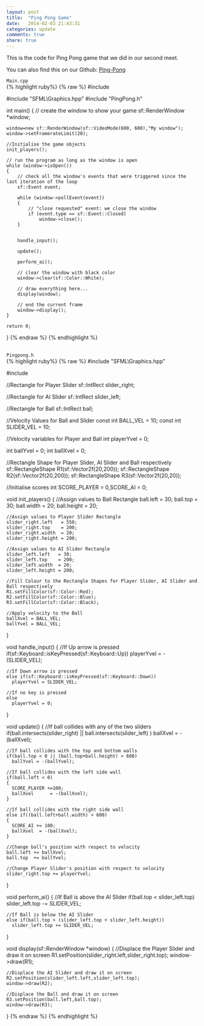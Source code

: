 ```yaml
---
layout: post
title:  "Ping Pong Game"
date:   2014-02-03 21:43:31
categories: update
comments: true
share: true
---
```


This is the code for Ping Pong game that we did in our second meet.

You can also find this on our Github: [Ping-Pong]


`Main.cpp` <br>
{% highlight ruby%}
{% raw %}
#include <iostream>

#include "SFML\Graphics.hpp"
#include "PingPong.h"

int main()
{
    // create the window to show your game 
    sf::RenderWindow *window;

    window=new sf::RenderWindow(sf::VideoMode(600, 600),"My window");
    window->setFramerateLimit(20);
    
    //Initialise the game objects
    init_players();

    // run the program as long as the window is open
    while (window->isOpen())
    {
        // check all the window's events that were triggered since the last iteration of the loop
        sf::Event event;

        while (window->pollEvent(event))
        {
            // "close requested" event: we close the window
            if (event.type == sf::Event::Closed)
                window->close();
        }


        handle_input();

        update();

        perform_ai();

        // clear the window with black color
        window->clear(sf::Color::White);
	    
        // draw everything here...
        display(window);

        // end the current frame
        window->display();
    }

    return 0;
}
{% endraw %}
{% endhighlight %}<br><br>


`Pingpong.h`<br>
{% highlight ruby%}
{% raw %}
#include "SFML\Graphics.hpp"

#include <iostream>

//Rectangle for Player Slider
sf::IntRect slider_right;

//Rectangle for AI Slider
sf::IntRect slider_left;

//Rectangle for Ball
sf::IntRect ball;

//Velocity Values for Ball and Slider
const int BALL_VEL   = 10;
const int SLIDER_VEL = 10;

//Velocity variables for Player and Ball
int playerYvel = 0;

int ballYvel = 0;
int ballXvel = 0;

//Rectangle Shape for Player Slider, AI Slider and Ball respectively
sf::RectangleShape R1(sf::Vector2f(20,200));
sf::RectangleShape R2(sf::Vector2f(20,200));
sf::RectangleShape R3(sf::Vector2f(20,20));

//Initialise scores
int SCORE_PLAYER = 0,SCORE_AI = 0;

void init_players()
{
    //Assign values to Ball Rectangle
    ball.left   = 30;
    ball.top    = 30;
    ball.width  = 20;
    ball.height = 20;

    //Assign values to Player Slider Rectangle
    slider_right.left   = 550;
    slider_right.top    = 200;
    slider_right.width  = 20;
    slider_right.height = 200;

    //Assign values to AI Slider Rectangle
    slider_left.left   = 30;
    slider_left.top    = 200;
    slider_left.width  = 20;
    slider_left.height = 200;

    //Fill Colour to the Rectangle Shapes for Player Slider, AI Slider and Ball respectively
    R1.setFillColor(sf::Color::Red);
    R2.setFillColor(sf::Color::Blue);
    R3.setFillColor(sf::Color::Black);

    //Apply velocity to the Ball
    ballXvel = BALL_VEL;
    ballYvel = BALL_VEL;
}

void handle_input()
{
    //If Up arrow is pressed
    if(sf::Keyboard::isKeyPressed(sf::Keyboard::Up))
      playerYvel = -(SLIDER_VEL);

    //If Down arrow is pressed
    else if(sf::Keyboard::isKeyPressed(sf::Keyboard::Down))
      playerYvel = SLIDER_VEL;

    //If no key is pressed
    else
      playerYvel = 0;
}

void update()
{
    //If ball collides with any of the two sliders
    if(ball.intersects(slider_right) || ball.intersects(slider_left) )
      ballXvel = -(ballXvel);

    //If ball collides with the top and bottom walls
    if(ball.top < 0 || (ball.top+ball.height) > 600)
      ballYvel = -(ballYvel);

    //If ball collides with the left side wall
    if(ball.left < 0)
    {
      SCORE_PLAYER +=100;
      ballXvel      = -(ballXvel);
    }

    //If ball collides with the right side wall
    else if((ball.left+ball.width) > 600)
    {
      SCORE_AI += 100;
      ballXvel  = -(ballXvel);
    }
    
    //Change ball's position with respect to velocity
    ball.left += ballXvel;
    ball.top  += ballYvel;

    //Change Player Slider's position with respect to velocity
    slider_right.top += playerYvel;
}

void perform_ai()
{
    //If Ball is above the AI Slider 
    if(ball.top < slider_left.top)
      slider_left.top -= SLIDER_VEL;
  
    //If Ball is below the AI Slider
    else if(ball.top > (slider_left.top + slider_left.height))
      slider_left.top += SLIDER_VEL;
}

void display(sf::RenderWindow *window)
{
    //Displace the Player Slider and draw it on screen
    R1.setPosition(slider_right.left,slider_right.top);
    window->draw(R1);

    //Displace the AI Slider and draw it on screen
    R2.setPosition(slider_left.left,slider_left.top);
    window->draw(R2);
 
    //Displace the Ball and draw it on screen
    R3.setPosition(ball.left,ball.top);
    window->draw(R3);
}
{% endraw %}
{% endhighlight %}

[Ping-Pong]: https://github.com/GDC-CEG/Ping-Pong
